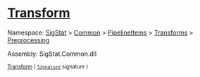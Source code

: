 # [Transform](./RelativeScale-100663787.md)

Namespace: [SigStat]() > [Common](./../../../../README.md) > [PipelineItems]() > [Transforms]() > [Preprocessing](./../README.md)

Assembly: SigStat.Common.dll

<sub>[Transform](./RelativeScale-100663787.md) ( [`Signature`](./../../../../Signature.md) signature )</sub>              <sub></sub>
